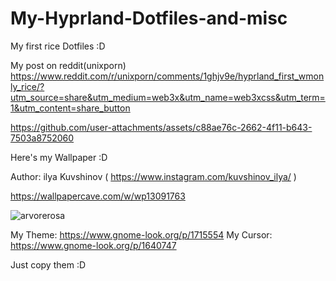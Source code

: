 # My-Hyprland-Dotfiles-and-misc
My first rice Dotfiles :D

My post on reddit(unixporn) https://www.reddit.com/r/unixporn/comments/1ghjv9e/hyprland_first_wmonly_rice/?utm_source=share&utm_medium=web3x&utm_name=web3xcss&utm_term=1&utm_content=share_button

https://github.com/user-attachments/assets/c88ae76c-2662-4f11-b643-7503a8752060

Here's my Wallpaper :D

Author: ilya Kuvshinov ( https://www.instagram.com/kuvshinov_ilya/ )


https://wallpapercave.com/w/wp13091763

![arvorerosa](https://github.com/user-attachments/assets/980f3170-c033-4dad-93c9-878f437beddd)

My Theme: https://www.gnome-look.org/p/1715554
My Cursor: https://www.gnome-look.org/p/1640747

Just copy them :D

